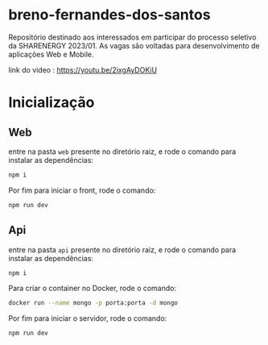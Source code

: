 # breno-fernandes-dos-santos
Repositório destinado aos interessados em participar do processo seletivo da SHARENERGY 2023/01. As vagas são voltadas para desenvolvimento de aplicações Web e Mobile.

link do video : https://youtu.be/2ixgAyDOKiU

# Inicialização

## Web
entre na pasta `web` presente no diretório raiz, e rode o comando para instalar as dependências:
```bash
npm i
```
Por fim para iniciar o front, rode o comando:
```bash
npm run dev
```

## Api
entre na pasta `api` presente no diretório raiz, e rode o comando para instalar as dependências:
```bash
npm i
```
Para criar o container no Docker, rode o comando:
```bash
docker run --name mongo -p porta:porta -d mongo
```
Por fim para iniciar o servidor, rode o comando:
```bash
npm run dev
```
